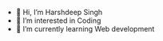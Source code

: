 - 👋 Hi, I’m Harshdeep Singh
- 👀 I’m interested in Coding
- 🌱 I’m currently learning Web development
<!---
CodeHarshly/CodeHarshly is a ✨ special ✨ repository because its `README.md` (this file) appears on your GitHub profile.
You can click the Preview link to take a look at your changes.
--->
